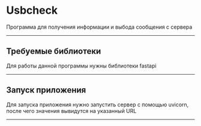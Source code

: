 # Usbcheck
Программа для получения информации и выбода сообщения с сервера
___________________________________________________________________________________________________________________________________________________________________________________
## Требуемые библиотеки
Для работы данной программы нужны библиотеки fastapi
___________________________________________________________________________________________________________________________________________________________________________________
## Запуск приложения
Для запуска приложения нужно запустить сервер с помощью uvicorn, после чего значения вывидутся на указанный URL
___________________________________________________________________________________________________________________________________________________________________________________
